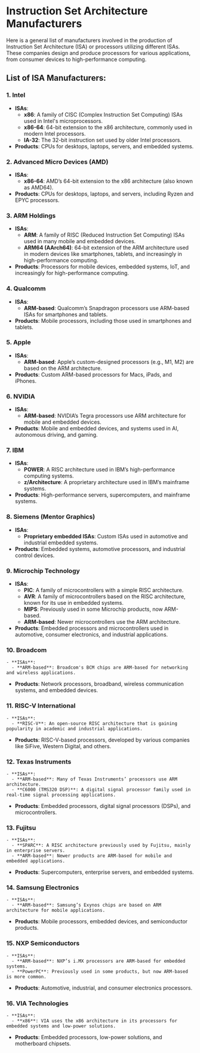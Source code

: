 # Instruction Set Architecture Manufacturers

Here is a general list of manufacturers involved in the production of Instruction Set Architecture (ISA) or processors utilizing different ISAs. These companies design and produce processors for various applications, from consumer devices to high-performance computing.

## List of ISA Manufacturers:

### 1. **Intel**
   - **ISAs**: 
     - **x86**: A family of CISC (Complex Instruction Set Computing) ISAs used in Intel's microprocessors.
     - **x86-64**: 64-bit extension to the x86 architecture, commonly used in modern Intel processors.
     - **IA-32**: The 32-bit instruction set used by older Intel processors.
   - **Products**: CPUs for desktops, laptops, servers, and embedded systems.

### 2. **Advanced Micro Devices (AMD)**
   - **ISAs**: 
     - **x86-64**: AMD’s 64-bit extension to the x86 architecture (also known as AMD64).
   - **Products**: CPUs for desktops, laptops, and servers, including Ryzen and EPYC processors.

### 3. **ARM Holdings**
   - **ISAs**: 
     - **ARM**: A family of RISC (Reduced Instruction Set Computing) ISAs used in many mobile and embedded devices.
     - **ARM64 (AArch64)**: 64-bit extension of the ARM architecture used in modern devices like smartphones, tablets, and increasingly in high-performance computing.
   - **Products**: Processors for mobile devices, embedded systems, IoT, and increasingly for high-performance computing.

### 4. **Qualcomm**
   - **ISAs**: 
     - **ARM-based**: Qualcomm’s Snapdragon processors use ARM-based ISAs for smartphones and tablets.
   - **Products**: Mobile processors, including those used in smartphones and tablets.

### 5. **Apple**
   - **ISAs**: 
     - **ARM-based**: Apple’s custom-designed processors (e.g., M1, M2) are based on the ARM architecture.
   - **Products**: Custom ARM-based processors for Macs, iPads, and iPhones.

### 6. **NVIDIA**
   - **ISAs**: 
     - **ARM-based**: NVIDIA’s Tegra processors use ARM architecture for mobile and embedded devices.
   - **Products**: Mobile and embedded devices, and systems used in AI, autonomous driving, and gaming.

### 7. **IBM**
   - **ISAs**: 
     - **POWER**: A RISC architecture used in IBM’s high-performance computing systems.
     - **z/Architecture**: A proprietary architecture used in IBM’s mainframe systems.
   - **Products**: High-performance servers, supercomputers, and mainframe systems.

### 8. **Siemens (Mentor Graphics)**
   - **ISAs**: 
     - **Proprietary embedded ISAs**: Custom ISAs used in automotive and industrial embedded systems.
   - **Products**: Embedded systems, automotive processors, and industrial control devices.

### 9. **Microchip Technology**
   - **ISAs**: 
     - **PIC**: A family of microcontrollers with a simple RISC architecture.
     - **AVR**: A family of microcontrollers based on the RISC architecture, known for its use in embedded systems.
     - **MIPS**: Previously used in some Microchip products, now ARM-based.
     - **ARM-based**: Newer microcontrollers use the ARM architecture.
   - **Products**: Embedded processors and microcontrollers used in automotive, consumer electronics, and industrial applications.

### 10. **Broadcom**
    - **ISAs**: 
      - **ARM-based**: Broadcom's BCM chips are ARM-based for networking and wireless applications.
   - **Products**: Network processors, broadband, wireless communication systems, and embedded devices.

### 11. **RISC-V International**
    - **ISAs**: 
      - **RISC-V**: An open-source RISC architecture that is gaining popularity in academic and industrial applications.
   - **Products**: RISC-V-based processors, developed by various companies like SiFive, Western Digital, and others.

### 12. **Texas Instruments**
    - **ISAs**: 
      - **ARM-based**: Many of Texas Instruments’ processors use ARM architecture.
      - **C6000 (TMS320 DSP)**: A digital signal processor family used in real-time signal processing applications.
   - **Products**: Embedded processors, digital signal processors (DSPs), and microcontrollers.

### 13. **Fujitsu**
    - **ISAs**: 
      - **SPARC**: A RISC architecture previously used by Fujitsu, mainly in enterprise servers.
      - **ARM-based**: Newer products are ARM-based for mobile and embedded applications.
   - **Products**: Supercomputers, enterprise servers, and embedded systems.

### 14. **Samsung Electronics**
    - **ISAs**: 
      - **ARM-based**: Samsung’s Exynos chips are based on ARM architecture for mobile applications.
   - **Products**: Mobile processors, embedded devices, and semiconductor products.

### 15. **NXP Semiconductors**
    - **ISAs**: 
      - **ARM-based**: NXP’s i.MX processors are ARM-based for embedded systems.
      - **PowerPC**: Previously used in some products, but now ARM-based is more common.
   - **Products**: Automotive, industrial, and consumer electronics processors.

### 16. **VIA Technologies**
    - **ISAs**: 
      - **x86**: VIA uses the x86 architecture in its processors for embedded systems and low-power solutions.
   - **Products**: Embedded processors, low-power solutions, and motherboard chipsets.
